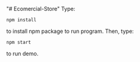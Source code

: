 "# Ecomercial-Store" 
Type: 
```
npm install 
``` 
to install npm package to run program.
Then, type: 
```
npm start 
``` 
to run demo.
